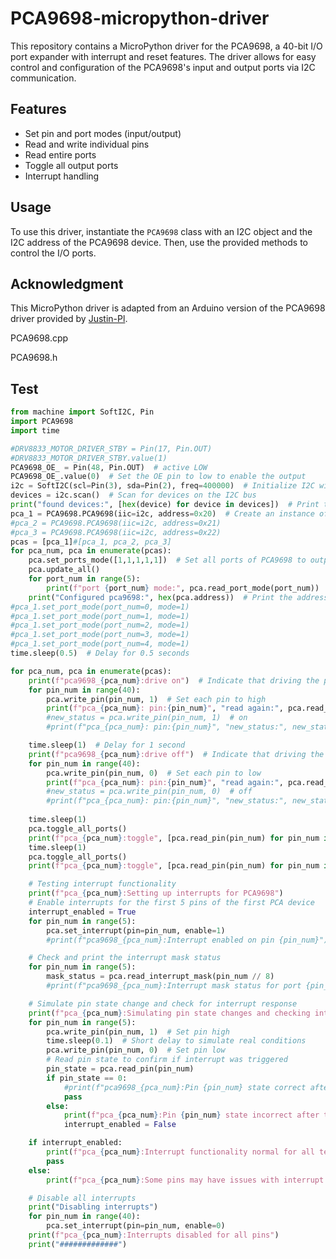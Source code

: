 # PCA9698-micropython-driver

This repository contains a MicroPython driver for the PCA9698, a 40-bit I/O port expander with interrupt and reset features. The driver allows for easy control and configuration of the PCA9698's input and output ports via I2C communication.

## Features

- Set pin and port modes (input/output)
- Read and write individual pins
- Read entire ports
- Toggle all output ports
- Interrupt handling

## Usage

To use this driver, instantiate the `PCA9698` class with an I2C object and the I2C address of the PCA9698 device. Then, use the provided methods to control the I/O ports.

## Acknowledgment

This MicroPython driver is adapted from an Arduino version of the PCA9698 driver provided by [Justin-Pl](https://github.com/Justin-Pl/PCA9698).

PCA9698.cpp

PCA9698.h

## Test

```python
from machine import SoftI2C, Pin
import PCA9698
import time

#DRV8833_MOTOR_DRIVER_STBY = Pin(17, Pin.OUT)
#DRV8833_MOTOR_DRIVER_STBY.value(1)
PCA9698_OE_ = Pin(48, Pin.OUT)  # active LOW
PCA9698_OE_.value(0)  # Set the OE pin to low to enable the output
i2c = SoftI2C(scl=Pin(3), sda=Pin(2), freq=400000)  # Initialize I2C with SCL on Pin 3, SDA on Pin 2, and frequency of 400kHz
devices = i2c.scan()  # Scan for devices on the I2C bus
print("found devices:", [hex(device) for device in devices])  # Print the addresses of found devices in hexadecimal format
pca_1 = PCA9698.PCA9698(iic=i2c, address=0x20)  # Create an instance of PCA9698 with I2C address 0x20
#pca_2 = PCA9698.PCA9698(iic=i2c, address=0x21)
#pca_3 = PCA9698.PCA9698(iic=i2c, address=0x22)
pcas = [pca_1]#[pca_1, pca_2, pca_3]
for pca_num, pca in enumerate(pcas):
    pca.set_ports_mode([1,1,1,1,1])  # Set all ports of PCA9698 to output mode
    pca.update_all()
    for port_num in range(5):
        print(f"port {port_num} mode:", pca.read_port_mode(port_num))
    print("Configured pca9698:", hex(pca.address))  # Print the address of the connected PCA9698
#pca_1.set_port_mode(port_num=0, mode=1)
#pca_1.set_port_mode(port_num=1, mode=1)
#pca_1.set_port_mode(port_num=2, mode=1)
#pca_1.set_port_mode(port_num=3, mode=1)
#pca_1.set_port_mode(port_num=4, mode=1)
time.sleep(0.5)  # Delay for 0.5 seconds

for pca_num, pca in enumerate(pcas):
    print(f"pca9698_{pca_num}:drive on")  # Indicate that driving the pins is starting
    for pin_num in range(40):
        pca.write_pin(pin_num, 1)  # Set each pin to high
        print(f"pca_{pca_num}: pin:{pin_num}", "read again:", pca.read_pin(pin_num))  # Print the pin number and read back its status
        #new_status = pca.write_pin(pin_num, 1)  # on
        #print(f"pca_{pca_num}: pin:{pin_num}", "new_status:", new_status, "read again:", pca.read_pin(pin_num))

    time.sleep(1)  # Delay for 1 second
    print(f"pca9698_{pca_num}:drive off")  # Indicate that driving the pins is stopping
    for pin_num in range(40):
        pca.write_pin(pin_num, 0)  # Set each pin to low
        print(f"pca_{pca_num}: pin:{pin_num}", "read again:", pca.read_pin(pin_num))  # Print the pin number and read back its status
        #new_status = pca.write_pin(pin_num, 0)  # off
        #print(f"pca_{pca_num}: pin:{pin_num}", "new_status:", new_status, "read again:", pca.read_pin(pin_num))
    
    time.sleep(1)
    pca.toggle_all_ports()
    print(f"pca_{pca_num}:toggle", [pca.read_pin(pin_num) for pin_num in range(40)])
    time.sleep(1)
    pca.toggle_all_ports()
    print(f"pca_{pca_num}:toggle", [pca.read_pin(pin_num) for pin_num in range(40)])

    # Testing interrupt functionality
    print(f"pca_{pca_num}:Setting up interrupts for PCA9698")
    # Enable interrupts for the first 5 pins of the first PCA device
    interrupt_enabled = True
    for pin_num in range(5):
        pca.set_interrupt(pin=pin_num, enable=1)
        #print(f"pca9698_{pca_num}:Interrupt enabled on pin {pin_num}")

    # Check and print the interrupt mask status
    for pin_num in range(5):
        mask_status = pca.read_interrupt_mask(pin_num // 8)
        #print(f"pca9698_{pca_num}:Interrupt mask status for port {pin_num // 8}: {bin(mask_status)}")

    # Simulate pin state change and check for interrupt response
    print(f"pca_{pca_num}:Simulating pin state changes and checking interrupt responses")
    for pin_num in range(5):
        pca.write_pin(pin_num, 1)  # Set pin high
        time.sleep(0.1)  # Short delay to simulate real conditions
        pca.write_pin(pin_num, 0)  # Set pin low
        # Read pin state to confirm if interrupt was triggered
        pin_state = pca.read_pin(pin_num)
        if pin_state == 0:
            #print(f"pca9698_{pca_num}:Pin {pin_num} state correct after toggle, interrupt functionality OK")
            pass
        else:
            print(f"pca_{pca_num}:Pin {pin_num} state incorrect after toggle, interrupt functionality may have issues")
            interrupt_enabled = False

    if interrupt_enabled:
        print(f"pca_{pca_num}:Interrupt functionality normal for all tested pins")
        pass
    else:
        print(f"pca_{pca_num}:Some pins may have issues with interrupt functionality, please check hardware or configuration")

    # Disable all interrupts
    print("Disabling interrupts")
    for pin_num in range(40):
        pca.set_interrupt(pin=pin_num, enable=0)
    print(f"pca_{pca_num}:Interrupts disabled for all pins")
    print("#############")

```
